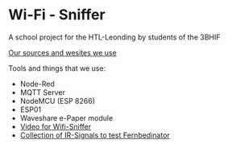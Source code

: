 # Wi-Fi - Sniffer
A school project for the HTL-Leonding by students of the 3BHIF

[Our sources and wesites we use](https://getpo.st/p/sypprojectsources/)

Tools and things that we use:
* Node-Red
* MQTT Server
* NodeMCU (ESP 8266)
* ESP01
* Waveshare e-Paper module
* [Video for Wifi-Sniffer](http://getpo.st/Gu)
* [Collection of IR-Signals to test Fernbedinator](http://getpo.st/jX)
